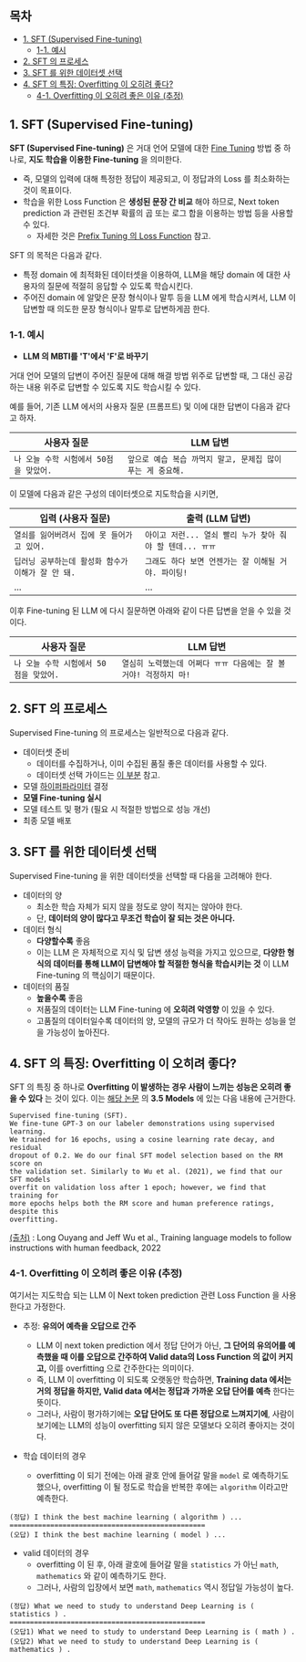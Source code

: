 ## 목차

* [1. SFT (Supervised Fine-tuning)](#1-sft-supervised-fine-tuning)
  * [1-1. 예시](#1-1-예시) 
* [2. SFT 의 프로세스](#2-sft-의-프로세스)
* [3. SFT 를 위한 데이터셋 선택](#3-sft-를-위한-데이터셋-선택)
* [4. SFT 의 특징: Overfitting 이 오히려 좋다?](#4-sft-의-특징-overfitting-이-오히려-좋다)
  * [4-1. Overfitting 이 오히려 좋은 이유 (추정)](#4-1-overfitting-이-오히려-좋은-이유-추정)

## 1. SFT (Supervised Fine-tuning)

**SFT (Supervised Fine-tuning)** 은 거대 언어 모델에 대한 [Fine Tuning](LLM_기초_Fine_Tuning.md) 방법 중 하나로, **지도 학습을 이용한 Fine-tuning** 을 의미한다.

* 즉, 모델의 입력에 대해 특정한 정답이 제공되고, 이 정답과의 Loss 를 최소화하는 것이 목표이다.
* 학습을 위한 Loss Function 은 **생성된 문장 간 비교** 해야 하므로, Next token prediction 과 관련된 조건부 확률의 곱 또는 로그 합을 이용하는 방법 등을 사용할 수 있다.
  * 자세한 것은 [Prefix Tuning 의 Loss Function](LLM_기초_Fine_Tuning_PEFT.md#2-3-prefix-tuning) 참고.

SFT 의 목적은 다음과 같다.

* 특정 domain 에 최적화된 데이터셋을 이용하여, LLM을 해당 domain 에 대한 사용자의 질문에 적절히 응답할 수 있도록 학습시킨다.
* 주어진 domain 에 알맞은 문장 형식이나 말투 등을 LLM 에게 학습시켜서, LLM 이 답변할 때 의도한 문장 형식이나 말투로 답변하게끔 한다.

### 1-1. 예시

* **LLM 의 MBTI를 'T'에서 'F'로 바꾸기**

거대 언어 모델의 답변이 주어진 질문에 대해 해결 방법 위주로 답변할 때, 그 대신 공감하는 내용 위주로 답변할 수 있도록 지도 학습시킬 수 있다.

예를 들어, 기존 LLM 에서의 사용자 질문 (프롬프트) 및 이에 대한 답변이 다음과 같다고 하자.

| 사용자 질문                       | LLM 답변                                   |
|------------------------------|------------------------------------------|
| ```나 오늘 수학 시험에서 50점을 맞았어.``` | ```앞으로 예습 복습 까먹지 말고, 문제집 많이 푸는 게 중요해.``` |

이 모델에 다음과 같은 구성의 데이터셋으로 지도학습을 시키면,

| 입력 (사용자 질문)                        | 출력 (LLM 답변)                               |
|------------------------------------|-------------------------------------------|
| ```열쇠를 잃어버려서 집에 못 들어가고 있어.```      | ```아이고 저런... 열쇠 빨리 누가 찾아 줘야 할 텐데... ㅠㅠ``` |
| ```딥러닝 공부하는데 활성화 함수가 이해가 잘 안 돼.``` | ```그래도 하다 보면 언젠가는 잘 이해될 거야. 파이팅!```       |
| ...                                | ...                                       |

이후 Fine-tuning 된 LLM 에 다시 질문하면 아래와 같이 다른 답변을 얻을 수 있을 것이다.

| 사용자 질문                       | LLM 답변                                      |
|------------------------------|---------------------------------------------|
| ```나 오늘 수학 시험에서 50점을 맞았어.``` | ```열심히 노력했는데 어쩌다 ㅠㅠ 다음에는 잘 볼 거야! 걱정하지 마!``` |

## 2. SFT 의 프로세스

Supervised Fine-tuning 의 프로세스는 일반적으로 다음과 같다.

* 데이터셋 준비
  * 데이터를 수집하거나, 이미 수집된 품질 좋은 데이터를 사용할 수 있다.
  * 데이터셋 선택 가이드는 [이 부분](#3-sft-를-위한-데이터셋-선택) 참고.
* 모델 [하이퍼파라미터](../Machine%20Learning%20Models/머신러닝_방법론_HyperParam_Opt.md) 결정
* **모델 Fine-tuning 실시**
* 모델 테스트 및 평가 (필요 시 적절한 방법으로 성능 개선)
* 최종 모델 배포

## 3. SFT 를 위한 데이터셋 선택

Supervised Fine-tuning 을 위한 데이터셋을 선택할 때 다음을 고려해야 한다.

* 데이터의 양
  * 최소한 학습 자체가 되지 않을 정도로 양이 적지는 않아야 한다.
  * 단, **데이터의 양이 많다고 무조건 학습이 잘 되는 것은 아니다.**
* 데이터 형식
  * **다양할수록** 좋음
  * 이는 LLM 은 자체적으로 지식 및 답변 생성 능력을 가지고 있으므로, **다양한 형식의 데이터를 통해 LLM이 답변해야 할 적절한 형식을 학습시키는 것** 이 LLM Fine-tuning 의 핵심이기 때문이다.
* 데이터의 품질
  * **높을수록** 좋음
  * 저품질의 데이터는 LLM Fine-tuning 에 **오히려 악영향** 이 있을 수 있다.
  * 고품질의 데이터일수록 데이터의 양, 모델의 규모가 더 작아도 원하는 성능을 얻을 가능성이 높아진다.

## 4. SFT 의 특징: Overfitting 이 오히려 좋다?

SFT 의 특징 중 하나로 **Overfitting 이 발생하는 경우 사람이 느끼는 성능은 오히려 좋을 수 있다** 는 것이 있다. 이는 [해당 논문](https://arxiv.org/pdf/2203.02155) 의 **3.5 Models** 에 있는 다음 내용에 근거한다.

```text
Supervised fine-tuning (SFT).
We fine-tune GPT-3 on our labeler demonstrations using supervised learning.
We trained for 16 epochs, using a cosine learning rate decay, and residual
dropout of 0.2. We do our final SFT model selection based on the RM score on
the validation set. Similarly to Wu et al. (2021), we find that our SFT models
overfit on validation loss after 1 epoch; however, we find that training for
more epochs helps both the RM score and human preference ratings, despite this
overfitting.
```

[(출처)](https://arxiv.org/pdf/2203.02155) : Long Ouyang and Jeff Wu et al., Training language models to follow instructions with human feedback, 2022

### 4-1. Overfitting 이 오히려 좋은 이유 (추정)

여기서는 지도학습 되는 LLM 이 Next token prediction 관련 Loss Function 을 사용한다고 가정한다.

* 추정: **유의어 예측을 오답으로 간주**
  * LLM 이 next token prediction 에서 정답 단어가 아닌, **그 단어의 유의어를 예측했을 때 이를 오답으로 간주하여 Valid data의 Loss Function 의 값이 커지고,** 이를 overfitting 으로 간주한다는 의미이다.
  * 즉, LLM 이 overfitting 이 되도록 오랫동안 학습하면, **Training data 에서는 거의 정답을 하지만, Valid data 에서는 정답과 가까운 오답 단어를 예측** 한다는 뜻이다.
  * 그러나, 사람이 평가하기에는 **오답 단어도 또 다른 정답으로 느껴지기에**, 사람이 보기에는 LLM의 성능이 overfitting 되지 않은 모델보다 오히려 좋아지는 것이다. 

* 학습 데이터의 경우
  * overfitting 이 되기 전에는 아래 괄호 안에 들어갈 말을 ```model``` 로 예측하기도 했으나, overfitting 이 될 정도로 학습을 반복한 후에는 ```algorithm``` 이라고만 예측한다.

```
(정답) I think the best machine learning ( algorithm ) ...
================================================
(오답) I think the best machine learning ( model ) ...
```

* valid 데이터의 경우
  * overfitting 이 된 후, 아래 괄호에 들어갈 말을 ```statistics``` 가 아닌 ```math```, ```mathematics``` 와 같이 예측하기도 한다.
  * 그러나, 사람의 입장에서 보면 ```math```, ```mathematics``` 역시 정답일 가능성이 높다.

```
(정답) What we need to study to understand Deep Learning is ( statistics ) .
================================================
(오답1) What we need to study to understand Deep Learning is ( math ) .
(오답2) What we need to study to understand Deep Learning is ( mathematics ) .
```